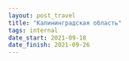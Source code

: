```yaml
---
layout: post_travel
title: "Калининградская область"
tags: internal
date_start: 2021-09-18
date_finish: 2021-09-26
---
```

